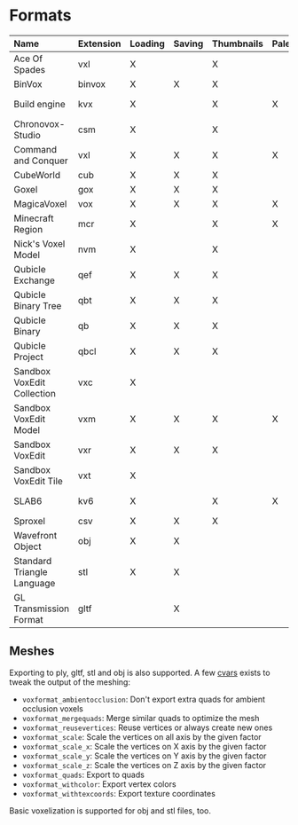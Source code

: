 # Formats

| Name                       | Extension | Loading | Saving | Thumbnails | Palette | Binary | Spec                                                             |
| :------------------------- | --------- | ------- | ------ | ---------- | ------- | ------ | ---------------------------------------------------------------- |
| Ace Of Spades              | vxl       | X       |        | X          |         | X      |                                                                  |
| BinVox                     | binvox    | X       | X      | X          |         | X      | https://www.patrickmin.com/binvox/binvox.html                    |
| Build engine               | kvx       | X       |        | X          | X       | X      | https://github.com/vuolen/slab6-mirror/blob/master/slab6.txt     |
| Chronovox-Studio           | csm       | X       |        | X          |         | X      |                                                                  |
| Command and Conquer        | vxl       | X       | X      | X          | X       | X      |                                                                  |
| CubeWorld                  | cub       | X       | X      | X          |         | X      |                                                                  |
| Goxel                      | gox       | X       | X      | X          |         | X      |                                                                  |
| MagicaVoxel                | vox       | X       | X      | X          | X       | X      | ttps://github.com/ephtracy/voxel-model                           |
| Minecraft Region           | mcr       | X       |        | X          | X       | X      | https://minecraft.gamepedia.com/Region_file_format               |
| Nick's Voxel Model         | nvm       | X       |        | X          |         | X      |                                                                  |
| Qubicle Exchange           | qef       | X       | X      | X          |         |        | https://getqubicle.com/qubicle/documentation/docs/file/qef/      |
| Qubicle Binary Tree        | qbt       | X       | X      | X          |         | X      | https://getqubicle.com/qubicle/documentation/docs/file/qbt/      |
| Qubicle Binary             | qb        | X       | X      | X          |         | X      | https://getqubicle.com/qubicle/documentation/docs/file/qb/       |
| Qubicle Project            | qbcl      | X       | X      | X          |         | X      |                                                                  |
| Sandbox VoxEdit Collection | vxc       | X       |        |            |         | X      |                                                                  |
| Sandbox VoxEdit Model      | vxm       | X       | X      | X          | X       | X      |                                                                  |
| Sandbox VoxEdit            | vxr       | X       | X      | X          |         | X      |                                                                  |
| Sandbox VoxEdit Tile       | vxt       | X       |        |            |         | X      |                                                                  |
| SLAB6                      | kv6       | X       |        | X          | X       | X      | https://github.com/vuolen/slab6-mirror/blob/master/slab6.txt     |
| Sproxel                    | csv       | X       | X      | X          |         |        |                                                                  |
| Wavefront Object           | obj       | X       | X      |            |         |        |                                                                  |
| Standard Triangle Language | stl       | X       | X      |            |         |        |                                                                  |
| GL Transmission Format     | gltf      |         | X      |            |         | X      |                                                                  |


## Meshes

Exporting to ply, gltf, stl and obj is also supported. A few [cvars](Configuration.md) exists to tweak the output of the meshing:

* `voxformat_ambientocclusion`: Don't export extra quads for ambient occlusion voxels
* `voxformat_mergequads`: Merge similar quads to optimize the mesh
* `voxformat_reusevertices`: Reuse vertices or always create new ones
* `voxformat_scale`: Scale the vertices on all axis by the given factor
* `voxformat_scale_x`: Scale the vertices on X axis by the given factor
* `voxformat_scale_y`: Scale the vertices on Y axis by the given factor
* `voxformat_scale_z`: Scale the vertices on Z axis by the given factor
* `voxformat_quads`: Export to quads
* `voxformat_withcolor`: Export vertex colors
* `voxformat_withtexcoords`: Export texture coordinates

Basic voxelization is supported for obj and stl files, too.

